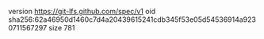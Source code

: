 version https://git-lfs.github.com/spec/v1
oid sha256:62a46950d1460c7d4a20439615241cdb345f53e05d54536914a9230711567297
size 781
